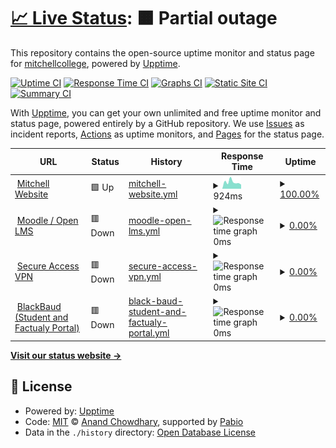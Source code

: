 # [📈 Live Status](https://mitchellcollege.github.io/mitchelluptime): <!--live status--> **🟧 Partial outage**

This repository contains the open-source uptime monitor and status page for [mitchellcollege](https://mitchellcollege.github.io/mitchelluptime), powered by [Upptime](https://github.com/upptime/upptime).

[![Uptime CI](https://github.com/mitchellcollege/mitchelluptime/workflows/Uptime%20CI/badge.svg)](https://github.com/mitchellcollege/mitchelluptime/actions?query=workflow%3A%22Uptime+CI%22)
[![Response Time CI](https://github.com/mitchellcollege/mitchelluptime/workflows/Response%20Time%20CI/badge.svg)](https://github.com/mitchellcollege/mitchelluptime/actions?query=workflow%3A%22Response+Time+CI%22)
[![Graphs CI](https://github.com/mitchellcollege/mitchelluptime/workflows/Graphs%20CI/badge.svg)](https://github.com/mitchellcollege/mitchelluptime/actions?query=workflow%3A%22Graphs+CI%22)
[![Static Site CI](https://github.com/mitchellcollege/mitchelluptime/workflows/Static%20Site%20CI/badge.svg)](https://github.com/mitchellcollege/mitchelluptime/actions?query=workflow%3A%22Static+Site+CI%22)
[![Summary CI](https://github.com/mitchellcollege/mitchelluptime/workflows/Summary%20CI/badge.svg)](https://github.com/mitchellcollege/mitchelluptime/actions?query=workflow%3A%22Summary+CI%22)

With [Upptime](https://upptime.js.org), you can get your own unlimited and free uptime monitor and status page, powered entirely by a GitHub repository. We use [Issues](https://github.com/mitchellcollege/mitchelluptime/issues) as incident reports, [Actions](https://github.com/mitchellcollege/mitchelluptime/actions) as uptime monitors, and [Pages](https://mitchellcollege.github.io/mitchelluptime) for the status page.

<!--start: status pages-->
<!-- This summary is generated by Upptime (https://github.com/upptime/upptime) -->
<!-- Do not edit this manually, your changes will be overwritten -->
<!-- prettier-ignore -->
| URL | Status | History | Response Time | Uptime |
| --- | ------ | ------- | ------------- | ------ |
| <img alt="" src="https://icons.duckduckgo.com/ip3/www.mitchell.edu.ico" height="13"> [Mitchell Website](https://www.mitchell.edu) | 🟩 Up | [mitchell-website.yml](https://github.com/mitchellcollege/MitchellUptime/commits/HEAD/history/mitchell-website.yml) | <details><summary><img alt="Response time graph" src="./graphs/mitchell-website/response-time-week.png" height="20"> 924ms</summary><br><a href="https://mitchellcollege.github.io/mitchelluptime/history/mitchell-website"><img alt="Response time 1263" src="https://img.shields.io/endpoint?url=https%3A%2F%2Fraw.githubusercontent.com%2Fmitchellcollege%2FMitchellUptime%2FHEAD%2Fapi%2Fmitchell-website%2Fresponse-time.json"></a><br><a href="https://mitchellcollege.github.io/mitchelluptime/history/mitchell-website"><img alt="24-hour response time 532" src="https://img.shields.io/endpoint?url=https%3A%2F%2Fraw.githubusercontent.com%2Fmitchellcollege%2FMitchellUptime%2FHEAD%2Fapi%2Fmitchell-website%2Fresponse-time-day.json"></a><br><a href="https://mitchellcollege.github.io/mitchelluptime/history/mitchell-website"><img alt="7-day response time 924" src="https://img.shields.io/endpoint?url=https%3A%2F%2Fraw.githubusercontent.com%2Fmitchellcollege%2FMitchellUptime%2FHEAD%2Fapi%2Fmitchell-website%2Fresponse-time-week.json"></a><br><a href="https://mitchellcollege.github.io/mitchelluptime/history/mitchell-website"><img alt="30-day response time 1275" src="https://img.shields.io/endpoint?url=https%3A%2F%2Fraw.githubusercontent.com%2Fmitchellcollege%2FMitchellUptime%2FHEAD%2Fapi%2Fmitchell-website%2Fresponse-time-month.json"></a><br><a href="https://mitchellcollege.github.io/mitchelluptime/history/mitchell-website"><img alt="1-year response time 1263" src="https://img.shields.io/endpoint?url=https%3A%2F%2Fraw.githubusercontent.com%2Fmitchellcollege%2FMitchellUptime%2FHEAD%2Fapi%2Fmitchell-website%2Fresponse-time-year.json"></a></details> | <details><summary><a href="https://mitchellcollege.github.io/mitchelluptime/history/mitchell-website">100.00%</a></summary><a href="https://mitchellcollege.github.io/mitchelluptime/history/mitchell-website"><img alt="All-time uptime 100.00%" src="https://img.shields.io/endpoint?url=https%3A%2F%2Fraw.githubusercontent.com%2Fmitchellcollege%2FMitchellUptime%2FHEAD%2Fapi%2Fmitchell-website%2Fuptime.json"></a><br><a href="https://mitchellcollege.github.io/mitchelluptime/history/mitchell-website"><img alt="24-hour uptime 100.00%" src="https://img.shields.io/endpoint?url=https%3A%2F%2Fraw.githubusercontent.com%2Fmitchellcollege%2FMitchellUptime%2FHEAD%2Fapi%2Fmitchell-website%2Fuptime-day.json"></a><br><a href="https://mitchellcollege.github.io/mitchelluptime/history/mitchell-website"><img alt="7-day uptime 100.00%" src="https://img.shields.io/endpoint?url=https%3A%2F%2Fraw.githubusercontent.com%2Fmitchellcollege%2FMitchellUptime%2FHEAD%2Fapi%2Fmitchell-website%2Fuptime-week.json"></a><br><a href="https://mitchellcollege.github.io/mitchelluptime/history/mitchell-website"><img alt="30-day uptime 100.00%" src="https://img.shields.io/endpoint?url=https%3A%2F%2Fraw.githubusercontent.com%2Fmitchellcollege%2FMitchellUptime%2FHEAD%2Fapi%2Fmitchell-website%2Fuptime-month.json"></a><br><a href="https://mitchellcollege.github.io/mitchelluptime/history/mitchell-website"><img alt="1-year uptime 100.00%" src="https://img.shields.io/endpoint?url=https%3A%2F%2Fraw.githubusercontent.com%2Fmitchellcollege%2FMitchellUptime%2FHEAD%2Fapi%2Fmitchell-website%2Fuptime-year.json"></a></details>
| <img alt="" src="https://icons.duckduckgo.com/ip3/www.mitchelledu.mrooms.net.ico" height="13"> [Moodle / Open LMS](https://www.mitchelledu.mrooms.net) | 🟥 Down | [moodle-open-lms.yml](https://github.com/mitchellcollege/MitchellUptime/commits/HEAD/history/moodle-open-lms.yml) | <details><summary><img alt="Response time graph" src="./graphs/moodle-open-lms/response-time-week.png" height="20"> 0ms</summary><br><a href="https://mitchellcollege.github.io/mitchelluptime/history/moodle-open-lms"><img alt="Response time 0" src="https://img.shields.io/endpoint?url=https%3A%2F%2Fraw.githubusercontent.com%2Fmitchellcollege%2FMitchellUptime%2FHEAD%2Fapi%2Fmoodle-open-lms%2Fresponse-time.json"></a><br><a href="https://mitchellcollege.github.io/mitchelluptime/history/moodle-open-lms"><img alt="24-hour response time 0" src="https://img.shields.io/endpoint?url=https%3A%2F%2Fraw.githubusercontent.com%2Fmitchellcollege%2FMitchellUptime%2FHEAD%2Fapi%2Fmoodle-open-lms%2Fresponse-time-day.json"></a><br><a href="https://mitchellcollege.github.io/mitchelluptime/history/moodle-open-lms"><img alt="7-day response time 0" src="https://img.shields.io/endpoint?url=https%3A%2F%2Fraw.githubusercontent.com%2Fmitchellcollege%2FMitchellUptime%2FHEAD%2Fapi%2Fmoodle-open-lms%2Fresponse-time-week.json"></a><br><a href="https://mitchellcollege.github.io/mitchelluptime/history/moodle-open-lms"><img alt="30-day response time 0" src="https://img.shields.io/endpoint?url=https%3A%2F%2Fraw.githubusercontent.com%2Fmitchellcollege%2FMitchellUptime%2FHEAD%2Fapi%2Fmoodle-open-lms%2Fresponse-time-month.json"></a><br><a href="https://mitchellcollege.github.io/mitchelluptime/history/moodle-open-lms"><img alt="1-year response time 0" src="https://img.shields.io/endpoint?url=https%3A%2F%2Fraw.githubusercontent.com%2Fmitchellcollege%2FMitchellUptime%2FHEAD%2Fapi%2Fmoodle-open-lms%2Fresponse-time-year.json"></a></details> | <details><summary><a href="https://mitchellcollege.github.io/mitchelluptime/history/moodle-open-lms">0.00%</a></summary><a href="https://mitchellcollege.github.io/mitchelluptime/history/moodle-open-lms"><img alt="All-time uptime 0.00%" src="https://img.shields.io/endpoint?url=https%3A%2F%2Fraw.githubusercontent.com%2Fmitchellcollege%2FMitchellUptime%2FHEAD%2Fapi%2Fmoodle-open-lms%2Fuptime.json"></a><br><a href="https://mitchellcollege.github.io/mitchelluptime/history/moodle-open-lms"><img alt="24-hour uptime 0.00%" src="https://img.shields.io/endpoint?url=https%3A%2F%2Fraw.githubusercontent.com%2Fmitchellcollege%2FMitchellUptime%2FHEAD%2Fapi%2Fmoodle-open-lms%2Fuptime-day.json"></a><br><a href="https://mitchellcollege.github.io/mitchelluptime/history/moodle-open-lms"><img alt="7-day uptime 0.00%" src="https://img.shields.io/endpoint?url=https%3A%2F%2Fraw.githubusercontent.com%2Fmitchellcollege%2FMitchellUptime%2FHEAD%2Fapi%2Fmoodle-open-lms%2Fuptime-week.json"></a><br><a href="https://mitchellcollege.github.io/mitchelluptime/history/moodle-open-lms"><img alt="30-day uptime 1.38%" src="https://img.shields.io/endpoint?url=https%3A%2F%2Fraw.githubusercontent.com%2Fmitchellcollege%2FMitchellUptime%2FHEAD%2Fapi%2Fmoodle-open-lms%2Fuptime-month.json"></a><br><a href="https://mitchellcollege.github.io/mitchelluptime/history/moodle-open-lms"><img alt="1-year uptime 0.00%" src="https://img.shields.io/endpoint?url=https%3A%2F%2Fraw.githubusercontent.com%2Fmitchellcollege%2FMitchellUptime%2FHEAD%2Fapi%2Fmoodle-open-lms%2Fuptime-year.json"></a></details>
| <img alt="" src="https://icons.duckduckgo.com/ip3/vpn.mitchell.edu.ico" height="13"> [Secure Access VPN](https://vpn.mitchell.edu) | 🟥 Down | [secure-access-vpn.yml](https://github.com/mitchellcollege/MitchellUptime/commits/HEAD/history/secure-access-vpn.yml) | <details><summary><img alt="Response time graph" src="./graphs/secure-access-vpn/response-time-week.png" height="20"> 0ms</summary><br><a href="https://mitchellcollege.github.io/mitchelluptime/history/secure-access-vpn"><img alt="Response time 0" src="https://img.shields.io/endpoint?url=https%3A%2F%2Fraw.githubusercontent.com%2Fmitchellcollege%2FMitchellUptime%2FHEAD%2Fapi%2Fsecure-access-vpn%2Fresponse-time.json"></a><br><a href="https://mitchellcollege.github.io/mitchelluptime/history/secure-access-vpn"><img alt="24-hour response time 0" src="https://img.shields.io/endpoint?url=https%3A%2F%2Fraw.githubusercontent.com%2Fmitchellcollege%2FMitchellUptime%2FHEAD%2Fapi%2Fsecure-access-vpn%2Fresponse-time-day.json"></a><br><a href="https://mitchellcollege.github.io/mitchelluptime/history/secure-access-vpn"><img alt="7-day response time 0" src="https://img.shields.io/endpoint?url=https%3A%2F%2Fraw.githubusercontent.com%2Fmitchellcollege%2FMitchellUptime%2FHEAD%2Fapi%2Fsecure-access-vpn%2Fresponse-time-week.json"></a><br><a href="https://mitchellcollege.github.io/mitchelluptime/history/secure-access-vpn"><img alt="30-day response time 0" src="https://img.shields.io/endpoint?url=https%3A%2F%2Fraw.githubusercontent.com%2Fmitchellcollege%2FMitchellUptime%2FHEAD%2Fapi%2Fsecure-access-vpn%2Fresponse-time-month.json"></a><br><a href="https://mitchellcollege.github.io/mitchelluptime/history/secure-access-vpn"><img alt="1-year response time 0" src="https://img.shields.io/endpoint?url=https%3A%2F%2Fraw.githubusercontent.com%2Fmitchellcollege%2FMitchellUptime%2FHEAD%2Fapi%2Fsecure-access-vpn%2Fresponse-time-year.json"></a></details> | <details><summary><a href="https://mitchellcollege.github.io/mitchelluptime/history/secure-access-vpn">0.00%</a></summary><a href="https://mitchellcollege.github.io/mitchelluptime/history/secure-access-vpn"><img alt="All-time uptime 0.00%" src="https://img.shields.io/endpoint?url=https%3A%2F%2Fraw.githubusercontent.com%2Fmitchellcollege%2FMitchellUptime%2FHEAD%2Fapi%2Fsecure-access-vpn%2Fuptime.json"></a><br><a href="https://mitchellcollege.github.io/mitchelluptime/history/secure-access-vpn"><img alt="24-hour uptime 0.00%" src="https://img.shields.io/endpoint?url=https%3A%2F%2Fraw.githubusercontent.com%2Fmitchellcollege%2FMitchellUptime%2FHEAD%2Fapi%2Fsecure-access-vpn%2Fuptime-day.json"></a><br><a href="https://mitchellcollege.github.io/mitchelluptime/history/secure-access-vpn"><img alt="7-day uptime 0.00%" src="https://img.shields.io/endpoint?url=https%3A%2F%2Fraw.githubusercontent.com%2Fmitchellcollege%2FMitchellUptime%2FHEAD%2Fapi%2Fsecure-access-vpn%2Fuptime-week.json"></a><br><a href="https://mitchellcollege.github.io/mitchelluptime/history/secure-access-vpn"><img alt="30-day uptime 1.38%" src="https://img.shields.io/endpoint?url=https%3A%2F%2Fraw.githubusercontent.com%2Fmitchellcollege%2FMitchellUptime%2FHEAD%2Fapi%2Fsecure-access-vpn%2Fuptime-month.json"></a><br><a href="https://mitchellcollege.github.io/mitchelluptime/history/secure-access-vpn"><img alt="1-year uptime 0.00%" src="https://img.shields.io/endpoint?url=https%3A%2F%2Fraw.githubusercontent.com%2Fmitchellcollege%2FMitchellUptime%2FHEAD%2Fapi%2Fsecure-access-vpn%2Fuptime-year.json"></a></details>
| <img alt="" src="https://icons.duckduckgo.com/ip3/www.mitchell.mycampus-app.com.ico" height="13"> [BlackBaud (Student and Factualy Portal)](https://www.mitchell.mycampus-app.com) | 🟥 Down | [black-baud-student-and-factualy-portal.yml](https://github.com/mitchellcollege/MitchellUptime/commits/HEAD/history/black-baud-student-and-factualy-portal.yml) | <details><summary><img alt="Response time graph" src="./graphs/black-baud-student-and-factualy-portal/response-time-week.png" height="20"> 0ms</summary><br><a href="https://mitchellcollege.github.io/mitchelluptime/history/black-baud-student-and-factualy-portal"><img alt="Response time 0" src="https://img.shields.io/endpoint?url=https%3A%2F%2Fraw.githubusercontent.com%2Fmitchellcollege%2FMitchellUptime%2FHEAD%2Fapi%2Fblack-baud-student-and-factualy-portal%2Fresponse-time.json"></a><br><a href="https://mitchellcollege.github.io/mitchelluptime/history/black-baud-student-and-factualy-portal"><img alt="24-hour response time 0" src="https://img.shields.io/endpoint?url=https%3A%2F%2Fraw.githubusercontent.com%2Fmitchellcollege%2FMitchellUptime%2FHEAD%2Fapi%2Fblack-baud-student-and-factualy-portal%2Fresponse-time-day.json"></a><br><a href="https://mitchellcollege.github.io/mitchelluptime/history/black-baud-student-and-factualy-portal"><img alt="7-day response time 0" src="https://img.shields.io/endpoint?url=https%3A%2F%2Fraw.githubusercontent.com%2Fmitchellcollege%2FMitchellUptime%2FHEAD%2Fapi%2Fblack-baud-student-and-factualy-portal%2Fresponse-time-week.json"></a><br><a href="https://mitchellcollege.github.io/mitchelluptime/history/black-baud-student-and-factualy-portal"><img alt="30-day response time 0" src="https://img.shields.io/endpoint?url=https%3A%2F%2Fraw.githubusercontent.com%2Fmitchellcollege%2FMitchellUptime%2FHEAD%2Fapi%2Fblack-baud-student-and-factualy-portal%2Fresponse-time-month.json"></a><br><a href="https://mitchellcollege.github.io/mitchelluptime/history/black-baud-student-and-factualy-portal"><img alt="1-year response time 0" src="https://img.shields.io/endpoint?url=https%3A%2F%2Fraw.githubusercontent.com%2Fmitchellcollege%2FMitchellUptime%2FHEAD%2Fapi%2Fblack-baud-student-and-factualy-portal%2Fresponse-time-year.json"></a></details> | <details><summary><a href="https://mitchellcollege.github.io/mitchelluptime/history/black-baud-student-and-factualy-portal">0.00%</a></summary><a href="https://mitchellcollege.github.io/mitchelluptime/history/black-baud-student-and-factualy-portal"><img alt="All-time uptime 0.00%" src="https://img.shields.io/endpoint?url=https%3A%2F%2Fraw.githubusercontent.com%2Fmitchellcollege%2FMitchellUptime%2FHEAD%2Fapi%2Fblack-baud-student-and-factualy-portal%2Fuptime.json"></a><br><a href="https://mitchellcollege.github.io/mitchelluptime/history/black-baud-student-and-factualy-portal"><img alt="24-hour uptime 0.00%" src="https://img.shields.io/endpoint?url=https%3A%2F%2Fraw.githubusercontent.com%2Fmitchellcollege%2FMitchellUptime%2FHEAD%2Fapi%2Fblack-baud-student-and-factualy-portal%2Fuptime-day.json"></a><br><a href="https://mitchellcollege.github.io/mitchelluptime/history/black-baud-student-and-factualy-portal"><img alt="7-day uptime 0.00%" src="https://img.shields.io/endpoint?url=https%3A%2F%2Fraw.githubusercontent.com%2Fmitchellcollege%2FMitchellUptime%2FHEAD%2Fapi%2Fblack-baud-student-and-factualy-portal%2Fuptime-week.json"></a><br><a href="https://mitchellcollege.github.io/mitchelluptime/history/black-baud-student-and-factualy-portal"><img alt="30-day uptime 1.38%" src="https://img.shields.io/endpoint?url=https%3A%2F%2Fraw.githubusercontent.com%2Fmitchellcollege%2FMitchellUptime%2FHEAD%2Fapi%2Fblack-baud-student-and-factualy-portal%2Fuptime-month.json"></a><br><a href="https://mitchellcollege.github.io/mitchelluptime/history/black-baud-student-and-factualy-portal"><img alt="1-year uptime 0.00%" src="https://img.shields.io/endpoint?url=https%3A%2F%2Fraw.githubusercontent.com%2Fmitchellcollege%2FMitchellUptime%2FHEAD%2Fapi%2Fblack-baud-student-and-factualy-portal%2Fuptime-year.json"></a></details>

<!--end: status pages-->

[**Visit our status website →**](https://mitchellcollege.github.io/mitchelluptime)

## 📄 License

- Powered by: [Upptime](https://github.com/upptime/upptime)
- Code: [MIT](./LICENSE) © [Anand Chowdhary](https://anandchowdhary.com), supported by [Pabio](https://pabio.com)
- Data in the `./history` directory: [Open Database License](https://opendatacommons.org/licenses/odbl/1-0/)
